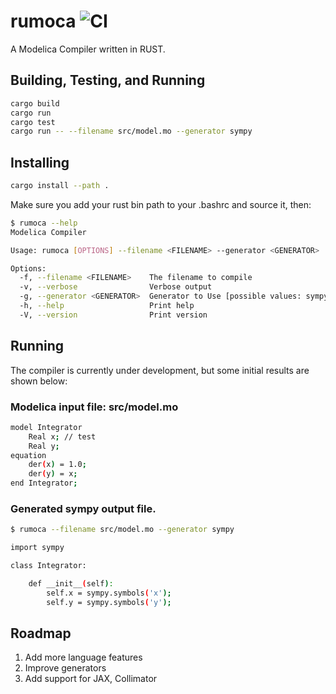 # rumoca ![CI](https://github.com/jgoppert/rumoca/workflows/rust.yml/badge.svg)

A Modelica Compiler written in RUST.

## Building, Testing, and Running

```bash
cargo build
cargo run
cargo test
cargo run -- --filename src/model.mo --generator sympy
```

## Installing

```bash
cargo install --path .
```

Make sure you add your rust bin path to your .bashrc and source it, then:

```bash
$ rumoca --help
Modelica Compiler

Usage: rumoca [OPTIONS] --filename <FILENAME> --generator <GENERATOR>

Options:
  -f, --filename <FILENAME>    The filename to compile
  -v, --verbose                Verbose output
  -g, --generator <GENERATOR>  Generator to Use [possible values: sympy, json, casadi-mx, casadi-sx]
  -h, --help                   Print help
  -V, --version                Print version
```

## Running

The compiler is currently under development, but some initial results are shown below:

### Modelica input file: **src/model.mo**
```bash
model Integrator
    Real x; // test
    Real y;
equation
    der(x) = 1.0;
    der(y) = x;
end Integrator;
```

### Generated sympy output file.
```bash
$ rumoca --filename src/model.mo --generator sympy

import sympy

class Integrator:

    def __init__(self):
        self.x = sympy.symbols('x');
        self.y = sympy.symbols('y');
```

## Roadmap
1. Add more language features
2. Improve generators
3. Add support for JAX, Collimator
